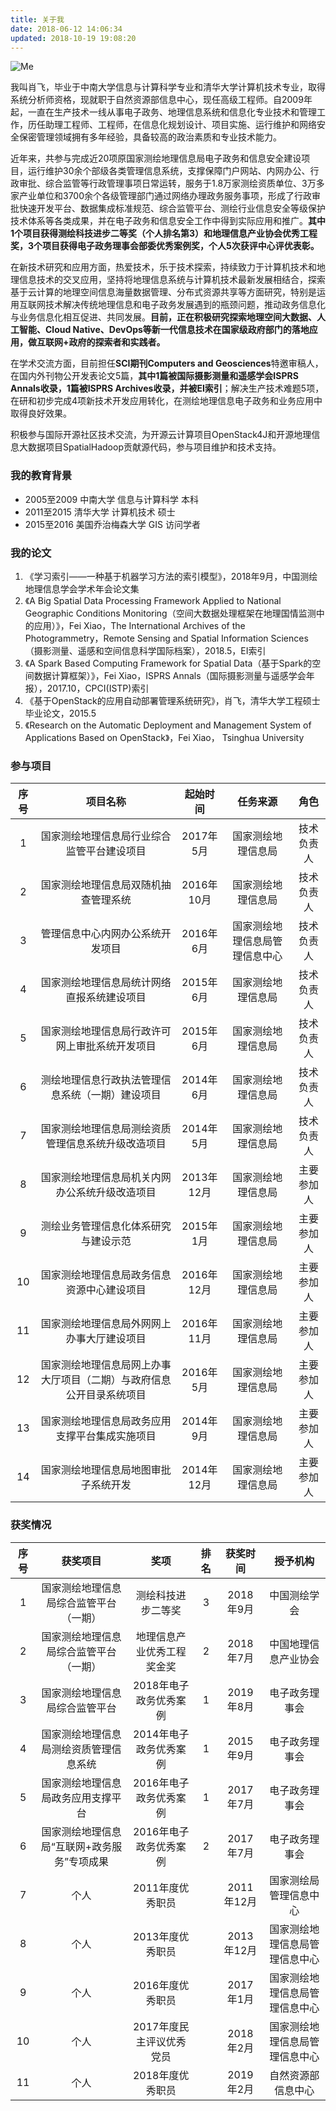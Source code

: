 ```yaml
---
title: 关于我
date: 2018-06-12 14:06:34
updated: 2018-10-19 19:08:20
---
```


![Me](https://www.gisup.cn/images/me.jpg)

我叫肖飞，毕业于中南大学信息与计算科学专业和清华大学计算机技术专业，取得系统分析师资格，现就职于自然资源部信息中心，现任高级工程师。自2009年起，一直在生产技术一线从事电子政务、地理信息系统和信息化专业技术和管理工作，历任助理工程师、工程师，在信息化规划设计、项目实施、运行维护和网络安全保密管理领域拥有多年经验，具备较高的政治素质和专业技术能力。

近年来，共参与完成近20项原国家测绘地理信息局电子政务和信息安全建设项目，运行维护30余个部级各类管理信息系统，支撑保障门户网站、内网办公、行政审批、综合监管等行政管理事项日常运转，服务于1.8万家测绘资质单位、3万多家产业单位和3700余个各级管理部门通过网络办理政务服务事项，形成了行政审批快速开发平台、数据集成标准规范、综合监管平台、测绘行业信息安全等级保护技术体系等各类成果，并在电子政务和信息安全工作中得到实际应用和推广。**其中1个项目获得测绘科技进步二等奖（个人排名第3）和地理信息产业协会优秀工程奖，3个项目获得电子政务理事会部委优秀案例奖，个人5次获评中心评优表彰。**

在新技术研究和应用方面，热爱技术，乐于技术探索，持续致力于计算机技术和地理信息技术的交叉应用，坚持将地理信息系统与计算机技术最新发展相结合，探索基于云计算的地理空间信息海量数据管理、分布式资源共享等方面研究，特别是运用互联网技术解决传统地理信息和电子政务发展遇到的瓶颈问题，推动政务信息化与业务信息化相互促进、共同发展。**目前，正在积极研究探索地理空间大数据、人工智能、Cloud Native、DevOps等新一代信息技术在国家级政府部门的落地应用，做互联网+政府的探索者和实践者。**

在学术交流方面，目前担任**SCI期刊Computers and Geosciences**特邀审稿人，在国内外刊物公开发表论文5篇，**其中1篇被国际摄影测量和遥感学会ISPRS Annals收录，1篇被ISPRS Archives收录，并被EI索引**；解决生产技术难题5项，在研和初步完成4项新技术开发应用转化，在测绘地理信息电子政务和业务应用中取得良好效果。

积极参与国际开源社区技术交流，为开源云计算项目OpenStack4J和开源地理信息大数据项目SpatialHadoop贡献源代码，参与项目维护和技术支持。

### 我的教育背景

- 2005至2009    中南大学    信息与计算科学    本科
- 2011至2015    清华大学    计算机技术            硕士
- 2015至2016    美国乔治梅森大学    GIS          访问学者

### 我的论文

1. 《学习索引——一种基于机器学习方法的索引模型》，2018年9月，中国测绘地理信息学会学术年会论文集
2. 《A Big Spatial Data Processing Framework Applied to National Geographic Conditions Monitoring（空间大数据处理框架在地理国情监测中的应用）》，Fei Xiao，The International Archives of the Photogrammetry，Remote Sensing and Spatial Information Sciences（摄影测量、遥感和空间信息科学国际档案），2018.5，EI索引
3. 《A Spark Based Computing Framework for Spatial Data（基于Spark的空间数据计算框架）》，Fei Xiao，ISPRS Annals（国际摄影测量与遥感学会年报），2017.10，CPCI(ISTP)索引
4. 《基于OpenStack的应用自动部署管理系统研究》，肖飞，清华大学工程硕士毕业论文，2015.5
5. 《Research on the Automatic Deployment and Management System of Applications Based on OpenStack》，Fei Xiao， Tsinghua University

### 参与项目

| 序号 |                           项目名称                           |  起始时间  |            任务来源            |  角色  |
| :--: | :----------------------------------------------------------: | :--------: | :----------------------------: | :----------: |
|  1   |        国家测绘地理信息局行业综合监管平台建设项目       | 2017年5月  |       国家测绘地理信息局       |  技术负责人  |
|  2   |             国家测绘地理信息局双随机抽查管理系统             | 2016年10月 |       国家测绘地理信息局       |  技术负责人  |
|  3  |               管理信息中心内网办公系统开发项目               | 2016年6月  | 国家测绘地理信息局管理信息中心 |  技术负责人  |
|  4  |          国家测绘地理信息局统计网络直报系统建设项目          | 2015年6月  |       国家测绘地理信息局       |  技术负责人  |
|  5  |        国家测绘地理信息局行政许可网上审批系统开发项目        | 2015年6月  |       国家测绘地理信息局       |  技术负责人  |
|  6  |       测绘地理信息行政执法管理信息系统（一期）建设项目       | 2014年6月  |       国家测绘地理信息局       |  技术负责人  |
|  7  |      国家测绘地理信息局测绘资质管理信息系统升级改造项目      | 2014年5月  |       国家测绘地理信息局       |  技术负责人  |
|  8  |        国家测绘地理信息局机关内网办公系统升级改造项目        | 2013年12月 |       国家测绘地理信息局       |  主要参加人  |
|  9  |             测绘业务管理信息化体系研究与建设示范             | 2015年1月  |       国家测绘地理信息局       |  主要参加人  |
|  10  |          国家测绘地理信息局政务信息资源中心建设项目          | 2016年12月 |       国家测绘地理信息局       |  主要参加人  |
|  11  |          国家测绘地理信息局外网网上办事大厅建设项目          | 2016年11月 |       国家测绘地理信息局       |  主要参加人  |
|  12  | 国家测绘地理信息局网上办事大厅项目（二期）与政府信息公开目录系统项目 | 2016年5月  |       国家测绘地理信息局       |  主要参加人  |
|  13  |        国家测绘地理信息局政务应用支撑平台集成实施项目        | 2014年9月  |       国家测绘地理信息局       |  主要参加人  |
|  14  |             国家测绘地理信息局地图审批子系统开发             | 2014年12月 |       国家测绘地理信息局       |  主要参加人  |

### 获奖情况
| 序号 |                  获奖项目                   |            奖项            | 排名 |  获奖时间  |            授予机构            |
| :--: | :-----------------------------------------: | :------------------------: | :--: | :--------: | :----------------------------: |
|  1   |   国家测绘地理信息局综合监管平台（一期）    |     测绘科技进步二等奖     |  3   | 2018年9月  |          中国测绘学会          |
|  2   |   国家测绘地理信息局综合监管平台（一期）    | 地理信息产业优秀工程奖金奖 |  2   | 2018年7月  |      中国地理信息产业协会      |
|  3   |       国家测绘地理信息局综合监管平台        |   2018年电子政务优秀案例   |  1   | 2019年8月  |         电子政务理事会         |
|  4   |   国家测绘地理信息局测绘资质管理信息系统    |   2014年电子政务优秀案例   |  1   | 2015年9月  |         电子政务理事会         |
|  5   |     国家测绘地理信息局政务应用支撑平台      |   2016年电子政务优秀案例   |  1   | 2017年7月  |         电子政务理事会         |
|  6   | 国家测绘地理信息局“互联网+政务服务”专项成果 |   2016年电子政务优秀案例   |  2   | 2017年7月  |         电子政务理事会         |
|  7   |                    个人                     |      2011年度优秀职员      |      | 2011年12月 |     国家测绘局管理信息中心     |
|  8   |                    个人                     |      2013年度优秀职员      |      | 2013年12月 | 国家测绘地理信息局管理信息中心 |
|  9   |                    个人                     |      2016年度优秀职员      |      | 2017年1月  | 国家测绘地理信息局管理信息中心 |
|  10  |                    个人                     |  2017年度民主评议优秀党员  |      | 2018年2月  | 国家测绘地理信息局管理信息中心 |
|  11  |                    个人                     |      2018年度优秀职员      |      | 2019年2月  |       自然资源部信息中心       |